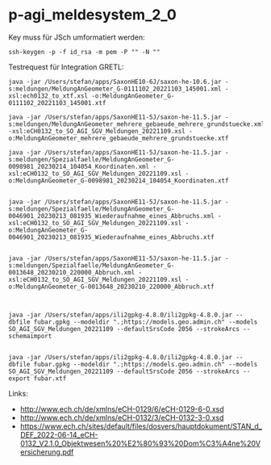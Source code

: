 # p-agi_meldesystem_2_0

Key muss für JSch umformatiert werden:
```
ssh-keygen -p -f id_rsa -m pem -P "" -N ""
```



Testrequest für Integration GRETL:

```
java -jar /Users/stefan/apps/SaxonHE10-6J/saxon-he-10.6.jar -s:meldungen/MeldungAnGeometer_G-0111102_20221103_145001.xml -xsl:ech0132_to_xtf.xsl -o:MeldungAnGeometer_G-0111102_20221103_145001.xtf

java -jar /Users/stefan/apps/SaxonHE11-5J/saxon-he-11.5.jar -s:meldungen/MeldungAnGeometer_mehrere_gebaeude_mehrere_grundstuecke.xml -xsl:eCH0132_to_SO_AGI_SGV_Meldungen_20221109.xsl -o:MeldungAnGeometer_mehrere_gebaeude_mehrere_grundstuecke.xtf

java -jar /Users/stefan/apps/SaxonHE11-5J/saxon-he-11.5.jar -s:meldungen/Spezialfaelle/MeldungAnGeometer_G-0098981_20230214_104054_Koordinaten.xml -xsl:eCH0132_to_SO_AGI_SGV_Meldungen_20221109.xsl -o:MeldungAnGeometer_G-0098981_20230214_104054_Koordinaten.xtf


java -jar /Users/stefan/apps/SaxonHE11-5J/saxon-he-11.5.jar -s:meldungen/Spezialfaelle/MeldungAnGeometer_G-0046901_20230213_081935_Wiederaufnahme_eines_Abbruchs.xml -xsl:eCH0132_to_SO_AGI_SGV_Meldungen_20221109.xsl -o:MeldungAnGeometer_G-0046901_20230213_081935_Wiederaufnahme_eines_Abbruchs.xtf


java -jar /Users/stefan/apps/SaxonHE11-5J/saxon-he-11.5.jar -s:meldungen/Spezialfaelle/MeldungAnGeometer_G-0013648_20230210_220000_Abbruch.xml -xsl:eCH0132_to_SO_AGI_SGV_Meldungen_20221109.xsl -o:MeldungAnGeometer_G-0013648_20230210_220000_Abbruch.xtf



```


```
java -jar /Users/stefan/apps/ili2gpkg-4.8.0/ili2gpkg-4.8.0.jar --dbfile fubar.gpkg --modeldir ".;https://models.geo.admin.ch" --models SO_AGI_SGV_Meldungen_20221109 --defaultSrsCode 2056 --strokeArcs --schemaimport


java -jar /Users/stefan/apps/ili2gpkg-4.8.0/ili2gpkg-4.8.0.jar --dbfile fubar.gpkg --modeldir ".;https://models.geo.admin.ch" --models SO_AGI_SGV_Meldungen_20221109 --defaultSrsCode 2056 --strokeArcs --export fubar.xtf
```

Links:

- http://www.ech.ch/de/xmlns/eCH-0129/6/eCH-0129-6-0.xsd
- http://www.ech.ch/de/xmlns/eCH-0132/3/eCH-0132-3-0.xsd 
- https://www.ech.ch/sites/default/files/dosvers/hauptdokument/STAN_d_DEF_2022-06-14_eCH-0132_V2.1.0_Objektwesen%20%E2%80%93%20Dom%C3%A4ne%20Versicherung.pdf